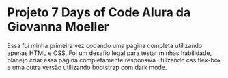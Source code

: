 # Projeto 7 Days of Code Alura da Giovanna Moeller

Essa foi minha primeira vez codando uma página completa utilizando apenas HTML e CSS.
Foi um desafio legal para testar minhas habilidade, planejo criar essa página completamente responsiva
utilizando css flex-box e uma outra versão utilizando bootstrap com dark mode.
